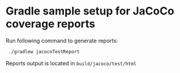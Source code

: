 # Gradle sample setup for JaCoCo coverage reports

Run following command to generate reports:

```bash
 ./gradlew jacocoTestReport
```

Reports output is located in `build/jacoco/test/html`